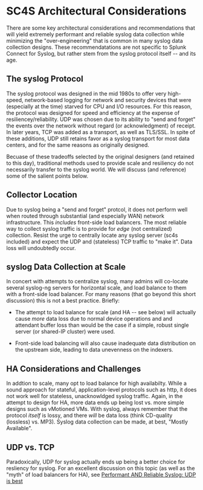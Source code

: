# SC4S Architectural Considerations

There are some key architectural considerations and recommendations that will yield extremely performant and reliable syslog
data collection while minimizing the "over-engineering" that is common in many syslog data collection designs.  These
recommendatations are not specific to Splunk Connect for Syslog, but rather stem from the syslog protocol itself -- and its age.

## The syslog Protocol

The syslog protocol was designed in the mid 1980s to offer very high-speed, network-based logging for network and security devices that
were (especially at the time) starved for CPU and I/O resources.  For this reason, the protocol was designed for speed and efficiency at the
expense of resiliencey/reliability.  UDP was chosen due to its ability to "send and forget" the events over the network without regard
(or acknowledgment) of receipt.  In later years, TCP was added as a transport, as well as TLS/SSL.  In spite of these additions, UDP still
retains favor as a syslog transport for most data centers, and for the same reasons as originally designed.

Becuase of these tradeoffs selected by the original designers (and retained to this day), traditional methods used to provide scale and
resiliency do not necessarily transfer to the syslog world.  We will discuss (and reference) some of the salient points below.

## Collector Location

Due to syslog being a "send and forget" protcol, it does not perform well when routed through substantial (and especially WAN) network infrastructure.
This _includes_ front-side load balancers.  The most reliable way to collect syslog traffic is to provide for _edge_
(not centralized) collection.  Resist the urge to centrally locate any syslog server (sc4s included) and expect the UDP and (stateless)
TCP traffic to "make it".  Data loss will undoubtedly occur.

## syslog Data Collection at Scale

In concert with attempts to centralize syslog, many admins will co-locate several syslog-ng servers for horizontal scale, and load balance
to them with a front-side load balancer.  For many reasons (that go beyond this short discussion) this is not a best practice.  Briefly:

* The attempt to load balance for scale (and HA -- see below) will actually cause _more_ data loss due to normal device operations and
and attendant buffer loss than would be the case if a simple, robust single server (or shared-IP cluster) were used.

* Front-side load balancing will also cause inadequate data distribution on the upstream side, leading to data unevenness on the indexers.

## HA Considerations and Challenges

In addtion to scale, many opt to load balance for high availabilty.  While a sound approach for stateful, application-level protocols such
as http, it does not work well for stateless, unacknowldged syslog traffic.  Again, in the attempt to design for HA, more data ends up
being lost vs. more simple designs such as vMotioned VMs.  With syslog, always remember that the protocol _itself_ is lossy, and there
_will_ be data loss (think CD-quality (lossless) vs. MP3).  Syslog data collection can be made, at best, "Mostly Available".

## UDP vs. TCP

Paradoxically, UDP for syslog actually ends up being a better choice for resliency for syslog.  For an excellent discussion on this topic
(as well as the "myth" of load balancers for HA),
see [Performant AND Reliable Syslog: UDP is best](https://www.rfaircloth.com/2020/05/21/performant-and-reliable-syslog-udp-is-best/)
